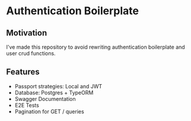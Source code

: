 # Authentication Boilerplate

## Motivation
I've made this repository to avoid rewriting authentication boilerplate and user crud functions.

## Features
- Passport strategies: Local and JWT
- Database: Postgres + TypeORM
- Swagger Documentation
- E2E Tests
- Pagination for GET / queries
